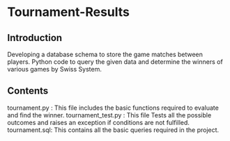 # Tournament-Results

## Introduction

Developing a database schema to store the game matches between players. Python code to query the given data and determine the winners of various games by Swiss System.

## Contents

tournament.py : This file includes the basic functions required to evaluate and find the winner.
tournament_test.py : This file Tests all the possible outcomes and raises an exception if conditions are not fulfilled.
tournament.sql: This contains all the basic queries required in the project.
